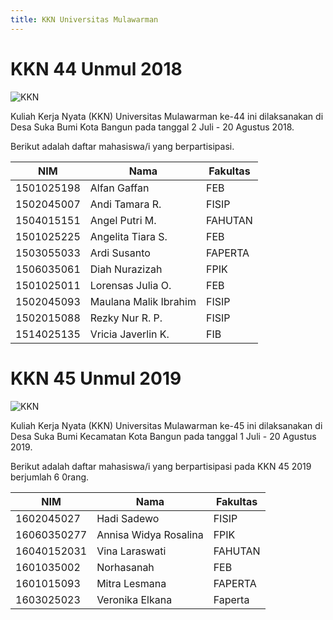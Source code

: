 ```yaml
---
title: KKN Universitas Mulawarman
---
```


# KKN 44 Unmul 2018

![KKN](/img/kkn.jpg)

Kuliah Kerja Nyata (KKN) Universitas Mulawarman ke-44 ini dilaksanakan di Desa Suka Bumi Kota Bangun pada tanggal 2 Juli - 20 Agustus 2018.

Berikut adalah daftar mahasiswa/i yang berpartisipasi.

| NIM        | Nama                  | Fakultas |
| ---------- | --------------------- | -------- |
| 1501025198 | Alfan Gaffan          | FEB      |
| 1502045007 | Andi Tamara R.        | FISIP    |
| 1504015151 | Angel Putri M.        | FAHUTAN  |
| 1501025225 | Angelita Tiara S.     | FEB      |
| 1503055033 | Ardi Susanto          | FAPERTA  |
| 1506035061 | Diah Nurazizah        | FPIK     |
| 1501025011 | Lorensas Julia O.     | FEB      |
| 1502045093 | Maulana Malik Ibrahim | FISIP    |
| 1502015088 | Rezky Nur R. P.       | FISIP    |
| 1514025135 | Vricia Javerlin K.    | FIB      |

# KKN 45 Unmul 2019

![KKN](/img/kkn1.jpg)

Kuliah Kerja Nyata (KKN) Universitas Mulawarman ke-45 ini dilaksanakan di Desa Suka Bumi Kecamatan Kota Bangun pada tanggal 1 Juli - 20 Agustus 2019.

Berikut adalah daftar mahasiswa/i yang berpartisipasi pada KKN 45 2019 berjumlah 6 0rang.

| NIM        | Nama                  | Fakultas |
| ---------- | --------------------- | -------- |
| 1602045027 | Hadi Sadewo            | FISIP    |
| 16060350277| Annisa Widya Rosalina  | FPIK     |
| 16040152031| Vina Laraswati         | FAHUTAN  |
| 1601035002 | Norhasanah             | FEB      |
| 1601015093 | Mitra Lesmana          | FAPERTA  |
| 1603025023 | Veronika Elkana        | Faperta  |
